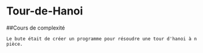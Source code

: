 # Tour-de-Hanoi
 
##Cours de complexité 

    Le bute était de créer un programme pour résoudre une tour d'hanoi à n pièce.
